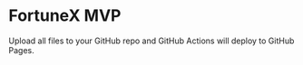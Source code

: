 # FortuneX MVP

Upload all files to your GitHub repo and GitHub Actions will deploy to GitHub Pages.